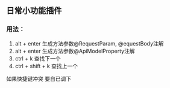 ## 日常小功能插件
### 用法：
1. alt + enter 生成方法参数@RequestParam, @equestBody注解
2. alt + enter 生成方法参数@ApiModelProperty注解
3. ctrl + k 查找下一个
4. ctrl + shift + k 查找上一个

如果快捷键冲突 要自已调下
